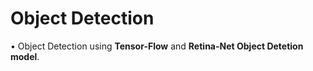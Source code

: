 # Object Detection

• Object Detection using **Tensor-Flow** and **Retina-Net Object Detetion model**.


